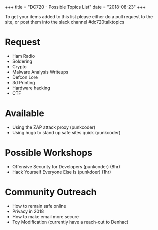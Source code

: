 +++
title = "DC720 - Possible Topics List"
date = "2018-08-23"
+++

To get your items added to this list please either do a pull request to the site, or post them into the slack channel #dc720talktopics

# Request

* Ham Radio
* Soldering
* Crypto
* Malware Analysis Writeups
* Defcon Lore
* 3d Printing
* Hardware hacking
* CTF 

# Available

* Using the ZAP attack proxy (punkcoder)
* Using hugo to stand up safe sites quick (punkcoder)

# Possible Workshops

* Offensive Security for Developers (punkcoder) (8hr)
* Hack Yourself Everyone Else Is (punkdoer) (1hr)

# Community Outreach

* How to remain safe online
* Privacy in 2018
* How to make email more secure
* Toy Modification (currently have a reach-out to Denhac)